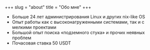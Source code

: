 +++
slug = "about"
title = "Обо мне"
+++

- Больше 24 лет администрирования Linux и других nix-like OS
- Опыт работы как с высоконагруженными системами, так и с мелкими проектами
- Большой опыт поиска «подземного стука» и прочих неявных проблем
- Почасовая ставка 50 USDT
